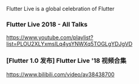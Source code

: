 Flutter Live is a global celebration of Flutter

### Flutter Live 2018 - All Talks

https://www.youtube.com/playlist?list=PLOU2XLYxmsILq4ysYNWXq5TOGLgYDJgVD

### [Flutter 1.0 发布] Flutter Live '18 视频合集

https://www.bilibili.com/video/av38438700